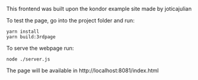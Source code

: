 This frontend was built upon the kondor example site made by joticajulian

To test the page, go into the project folder and run:

```
yarn install
yarn build:3rdpage
```

To serve the webpage run:

```
node ./server.js
```

The page will be available in http://localhost:8081/index.html
